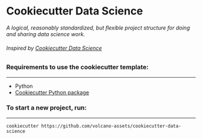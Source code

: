 # Cookiecutter Data Science

_A logical, reasonably standardized, but flexible project structure for doing and sharing data science work._


###### Inspired by [Cookiecutter Data Science](http://drivendata.github.io/cookiecutter-data-science/)


### Requirements to use the cookiecutter template:
-----------
 - Python
 - [Cookiecutter Python package](http://cookiecutter.readthedocs.org/en/latest/installation.html)



### To start a new project, run:
------------

    cookiecutter https://github.com/volcano-assets/cookiecutter-data-science
